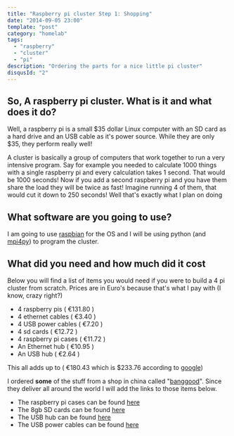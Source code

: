 ```yaml
---
title: "Raspberry pi cluster Step 1: Shopping"
date: "2014-09-05 23:00"
template: "post"
category: "homelab"
tags:
  - "raspberry"
  - "cluster"
  - "pi"
description: "Ordering the parts for a nice little pi cluster"
disqusId: "2"
---
```


## So, A raspberry pi cluster. What is it and what does it do?

Well, a raspberry pi is a small $35 dollar Linux computer with an SD card as a hard drive and an USB cable as it's power source. While they are only $35, they perform really well!

A cluster is basically a group of computers that work together to run a very intensive program. Say for example you needed to calculate 1000 things with a single raspberry pi and every calculation takes 1 second. That would be 1000 seconds! Now if you add a second raspberry pi and you have them share the load they will be twice as fast! Imagine running 4 of them, that would cut it down to 250 seconds! Well that's exactly what I plan on doing

## What software are you going to use?

I am going to use [raspbian](https://www.raspbian.org/) for the OS and I will be using python (and [mpi4py](https://mpi4py.scipy.org/)) to program the cluster.

## What did you need and how much did it cost

Below you will find a list of items you would need if you were to build a 4 pi cluster from scratch. Prices are in Euro's because that's what I pay with (I know, crazy right?)

- 4 raspberry pis ( €131.80 )
- 4 ethernet cables ( €3.40 )
- 4 USB power cables ( €7.20 )
- 4 sd cards ( €12.72 )
- 4 raspberry pi cases ( €11.72 )
- An Ethernet hub ( €10.95 )
- An USB hub ( €2.64 )

This all adds up to ( €180.43 which is $233.76 according to [google](https://www.google.nl/search?site=&source=hp&q=180.43+euro+to+dollar&oq=180.43+euro+to+dollar&gs_l=hp.3..33i21l2.879.5191.0.5287.28.24.3.1.1.0.157.1273.22j1.23.0....0...1c.1.53.hp..9.19.917.0.jex09uDmbow))

I ordered **some** of the stuff from a shop in china called "[banggood](https://banggood.com)". Since they deliver all around the world I will add the links to those items below.

- The raspberry pi cases can be found [here](https://www.banggood.com/Transparent-Box-Case-Shell-For-Raspberry-Pi-512MB-Version-p-923015.html)
- The 8gb SD cards can be found [here](https://www.banggood.com/8GB-SD-HC-SDHC-Flash-Secure-Digital-Memory-Card-Camera-p-938458.html)
- The USB hub can be found [here](https://www.banggood.com/Wholesale-Laptop-PC-New-Black-4-Port-Tap-USB-2_0-High-Speed-Hub-ON-Or-OFF-Sharing-Switch-p-45306.html)
- The USB power cables can be found [here](https://www.banggood.com/Retractable-Micro-USB-Data-Sync-Charger-Cable-For-Cellphones-p-90245.html)
